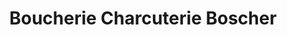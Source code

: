 ---
title: "Boucherie Charcuterie Boscher"
url: /laval/boucherie-charcuterie-boscher/
shop: boucherie
---